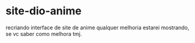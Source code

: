 # site-dio-anime
recriando interface de site de anime
qualquer melhoria estarei mostrando, se vc saber como melhora tmj.
